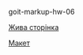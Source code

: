 <p>goit-markup-hw-06</p> 
<p><a href="" alt="Жива сторінка">Жива сторінка</a></p>
<p><a href="https://www.figma.com/file/B1m2uk25m1eAgroESAuM2g/Web-Studio-(Version-3.0)?node-id=297035-1582&t=mqg8bjiiUcayUw2s-0" alt="Макет">Макет</a></p>